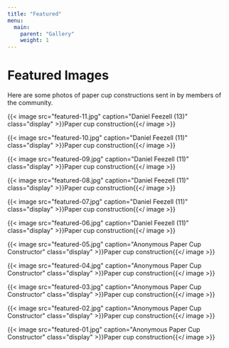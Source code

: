 ```yaml
---
title: "Featured"
menu:
  main:
    parent: "Gallery"
    weight: 1
---
```




# Featured Images



Here are some photos of paper cup constructions sent in by members of the community.

{{< image src="featured-11.jpg" caption="Daniel Feezell (13)" class="display" >}}Paper cup construction{{</ image >}}

{{< image src="featured-10.jpg" caption="Daniel Feezell (11)" class="display" >}}Paper cup construction{{</ image >}}

{{< image src="featured-09.jpg" caption="Daniel Feezell (11)" class="display" >}}Paper cup construction{{</ image >}}

{{< image src="featured-08.jpg" caption="Daniel Feezell (11)" class="display" >}}Paper cup construction{{</ image >}}

{{< image src="featured-07.jpg" caption="Daniel Feezell (11)" class="display" >}}Paper cup construction{{</ image >}}

{{< image src="featured-06.jpg" caption="Daniel Feezell (11)" class="display" >}}Paper cup construction{{</ image >}}

{{< image src="featured-05.jpg" caption="Anonymous Paper Cup Constructor" class="display" >}}Paper cup construction{{</ image >}}

{{< image src="featured-04.jpg" caption="Anonymous Paper Cup Constructor" class="display" >}}Paper cup construction{{</ image >}}

{{< image src="featured-03.jpg" caption="Anonymous Paper Cup Constructor" class="display" >}}Paper cup construction{{</ image >}}

{{< image src="featured-02.jpg" caption="Anonymous Paper Cup Constructor" class="display" >}}Paper cup construction{{</ image >}}

{{< image src="featured-01.jpg" caption="Anonymous Paper Cup Constructor" class="display" >}}Paper cup construction{{</ image >}}

